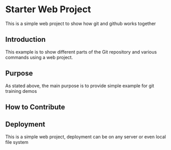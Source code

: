 # Starter Web Project

This is a simple web project to show how git and github works together
## Introduction
This example is to show different parts of the Git repository and various commands using a web project.
## Purpose
As stated above, the main purpose is to provide simple example for git training demos
## How to Contribute

## Deployment
This is a simple web project, deployment can be on any server or even local file system

